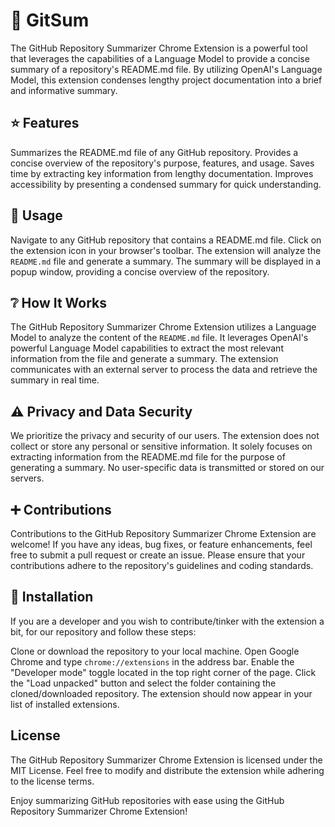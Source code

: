 # :robot: GitSum
The GitHub Repository Summarizer Chrome Extension is a powerful tool that leverages the capabilities of a Language Model to provide a concise summary of a repository's README.md file. By utilizing OpenAI's Language Model, this extension condenses lengthy project documentation into a brief and informative summary.

## :star: Features
Summarizes the README.md file of any GitHub repository.
Provides a concise overview of the repository's purpose, features, and usage.
Saves time by extracting key information from lengthy documentation.
Improves accessibility by presenting a condensed summary for quick understanding.

## :scroll: Usage
Navigate to any GitHub repository that contains a README.md file.
Click on the extension icon in your browser's toolbar.
The extension will analyze the `README.md` file and generate a summary.
The summary will be displayed in a popup window, providing a concise overview of the repository.

## :grey_question: How It Works
The GitHub Repository Summarizer Chrome Extension utilizes a Language Model to analyze the content of the `README.md` file. It leverages OpenAI's powerful Language Model capabilities to extract the most relevant information from the file and generate a summary. The extension communicates with an external server to process the data and retrieve the summary in real time.

## :warning: Privacy and Data Security
We prioritize the privacy and security of our users. The extension does not collect or store any personal or sensitive information. It solely focuses on extracting information from the README.md file for the purpose of generating a summary. No user-specific data is transmitted or stored on our servers.

## :heavy_plus_sign: Contributions
Contributions to the GitHub Repository Summarizer Chrome Extension are welcome! If you have any ideas, bug fixes, or feature enhancements, feel free to submit a pull request or create an issue. Please ensure that your contributions adhere to the repository's guidelines and coding standards.

## :green_book: Installation
If you are a developer and you wish to contribute/tinker with the extension a bit, for our repository and follow these steps:

Clone or download the repository to your local machine.
Open Google Chrome and type `chrome://extensions` in the address bar.
Enable the "Developer mode" toggle located in the top right corner of the page.
Click the "Load unpacked" button and select the folder containing the cloned/downloaded repository.
The extension should now appear in your list of installed extensions.

## License
The GitHub Repository Summarizer Chrome Extension is licensed under the MIT License. Feel free to modify and distribute the extension while adhering to the license terms.

Enjoy summarizing GitHub repositories with ease using the GitHub Repository Summarizer Chrome Extension!
